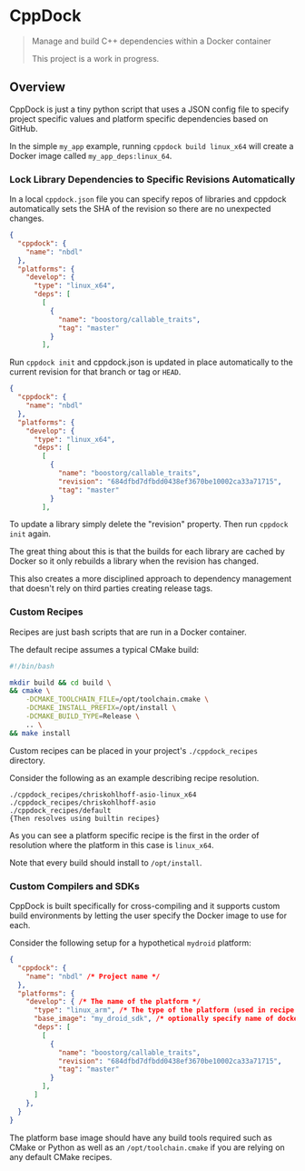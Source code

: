 # CppDock

>Manage and build C++ dependencies within a Docker container
>
>This project is a work in progress.

## Overview

CppDock is just a tiny python script that uses a JSON config file to specify project specific values and platform specific dependencies based on GitHub.

In the simple `my_app` example, running `cppdock build linux_x64` will create a Docker image called `my_app_deps:linux_64`.

### Lock Library Dependencies to Specific Revisions Automatically

In a local `cppdock.json` file you can specify repos of libraries and cppdock automatically sets the SHA of the revision so there are no unexpected changes.

```json
{
  "cppdock": {
    "name": "nbdl"
  },
  "platforms": {
    "develop": {
      "type": "linux_x64",
      "deps": [
        [
          {
            "name": "boostorg/callable_traits",
            "tag": "master"
          }
        ],
```

Run `cppdock init` and cppdock.json is updated in place automatically to the current revision for that branch or tag or `HEAD`.

```json
{
  "cppdock": {
    "name": "nbdl"
  },
  "platforms": {
    "develop": {
      "type": "linux_x64",
      "deps": [
        [
          {
            "name": "boostorg/callable_traits",
            "revision": "684dfbd7dfbdd0438ef3670be10002ca33a71715",
            "tag": "master"
          }
        ],
```

To update a library simply delete the "revision" property. Then run `cppdock init` again.

The great thing about this is that the builds for each library are cached by Docker so it only rebuilds a library when the revision has changed.

This also creates a more disciplined approach to dependency management that doesn't rely on third parties creating release tags.

### Custom Recipes

Recipes are just bash scripts that are run in a Docker container.

The default recipe assumes a typical CMake build:

```bash
#!/bin/bash

mkdir build && cd build \
&& cmake \
    -DCMAKE_TOOLCHAIN_FILE=/opt/toolchain.cmake \
    -DCMAKE_INSTALL_PREFIX=/opt/install \
    -DCMAKE_BUILD_TYPE=Release \
    .. \
&& make install
```

Custom recipes can be placed in your project's `./cppdock_recipes` directory.

Consider the following as an example describing recipe resolution.

```
./cppdock_recipes/chriskohlhoff-asio-linux_x64
./cppdock_recipes/chriskohlhoff-asio
./cppdock_recipes/default
{Then resolves using builtin recipes}
```

As you can see a platform specific recipe is the first in the order of resolution where the platform in this case is `linux_x64`.

Note that every build should install to `/opt/install`.

### Custom Compilers and SDKs

CppDock is built specifically for cross-compiling and it supports custom build environments by letting the user specify the Docker image to use for each.

Consider the following setup for a hypothetical `mydroid` platform:

```json
{
  "cppdock": {
    "name": "nbdl" /* Project name */
  },
  "platforms": {
    "develop": { /* The name of the platform */
      "type": "linux_arm", /* The type of the platform (used in recipe name) */
      "base_image": "my_droid_sdk", /* optionally specify name of docker image */
      "deps": [
        [
          {
            "name": "boostorg/callable_traits",
            "revision": "684dfbd7dfbdd0438ef3670be10002ca33a71715",
            "tag": "master"
          }
        ],
      ]
    },
  }
}
```

The platform base image should have any build tools required such as CMake or Python as well as an `/opt/toolchain.cmake` if you are relying on any default CMake recipes.
